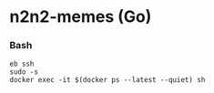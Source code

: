 # n2n2-memes (Go)

### Bash
```
eb ssh
sudo -s
docker exec -it $(docker ps --latest --quiet) sh

```

